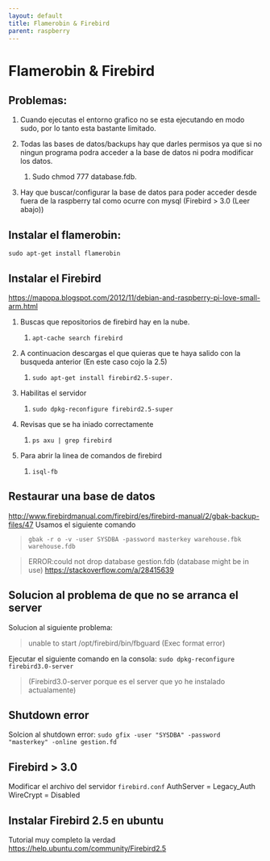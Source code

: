 ```yaml
---
layout: default
title: Flamerobin & Firebird
parent: raspberry
---
```


# Flamerobin & Firebird

## Problemas:

1. Cuando ejecutas el entorno grafico no se esta ejecutando en modo sudo, por lo tanto esta bastante limitado.

2. Todas las bases de datos/backups hay que darles permisos ya que si no ningun programa podra acceder a la base de datos ni podra modificar los datos.

   1. Sudo chmod 777 database.fdb.

3. Hay que buscar/configurar la base de datos para poder acceder desde fuera de la raspberry tal como ocurre con mysql (Firebird > 3.0 (Leer abajo))

## Instalar el flamerobin:

`sudo apt-get install flamerobin`

## Instalar el Firebird

https://mapopa.blogspot.com/2012/11/debian-and-raspberry-pi-love-small-arm.html

1. Buscas que repositorios de firebird hay en la nube.

   1. `apt-cache search firebird`

2. A continuacion descargas el que quieras que te haya salido con la busqueda anterior (En este caso cojo la 2.5)

   1. `sudo apt-get install firebird2.5-super.`

3. Habilitas el servidor

   1. `sudo dpkg-reconfigure firebird2.5-super`

4. Revisas que se ha iniado correctamente

   1. `ps axu | grep firebird`

5. Para abrir la linea de comandos de firebird

   1. `isql-fb`

## Restaurar una base de datos

http://www.firebirdmanual.com/firebird/es/firebird-manual/2/gbak-backup-files/47 Usamos el siguiente comando

> `gbak -r o -v -user SYSDBA -password masterkey warehouse.fbk warehouse.fdb`

> ERROR:could not drop database gestion.fdb (database might be in use)
> https://stackoverflow.com/a/28415639

## Solucion al problema de que no se arranca el server

Solucion al siguiente problema:

> unable to start /opt/firebird/bin/fbguard (Exec format error)

Ejecutar el siguiente comando en la consola:
`sudo dpkg-reconfigure firebird3.0-server`

> (Firebird3.0-server porque es el server que yo he instalado actualamente)

## Shutdown error

Solcion al shutdown error:
`sudo gfix -user "SYSDBA" -password "masterkey" -online gestion.fd`

## Firebird > 3.0

Modificar el archivo del servidor `firebird.conf`
AuthServer = Legacy_Auth
WireCrypt = Disabled

## Instalar Firebird 2.5 en ubuntu

Tutorial muy completo la verdad
https://help.ubuntu.com/community/Firebird2.5
